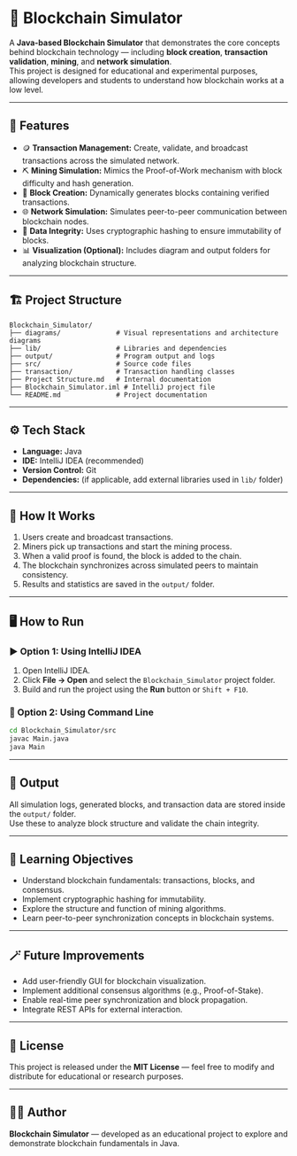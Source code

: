 # 🧱 Blockchain Simulator

A **Java-based Blockchain Simulator** that demonstrates the core concepts behind blockchain technology — including **block creation**, **transaction validation**, **mining**, and **network simulation**.  
This project is designed for educational and experimental purposes, allowing developers and students to understand how blockchain works at a low level.

---

## 🚀 Features

- 🪙 **Transaction Management:** Create, validate, and broadcast transactions across the simulated network.
- ⛏️ **Mining Simulation:** Mimics the Proof-of-Work mechanism with block difficulty and hash generation.
- 🔗 **Block Creation:** Dynamically generates blocks containing verified transactions.
- 🌐 **Network Simulation:** Simulates peer-to-peer communication between blockchain nodes.
- 🧩 **Data Integrity:** Uses cryptographic hashing to ensure immutability of blocks.
- 📊 **Visualization (Optional):** Includes diagram and output folders for analyzing blockchain structure.

---

## 🏗️ Project Structure

```
Blockchain_Simulator/
├── diagrams/              # Visual representations and architecture diagrams
├── lib/                   # Libraries and dependencies
├── output/                # Program output and logs
├── src/                   # Source code files
├── transaction/           # Transaction handling classes
├── Project Structure.md   # Internal documentation
├── Blockchain_Simulator.iml # IntelliJ project file
└── README.md              # Project documentation
```

---

## ⚙️ Tech Stack

- **Language:** Java
- **IDE:** IntelliJ IDEA (recommended)
- **Version Control:** Git
- **Dependencies:** (if applicable, add external libraries used in `lib/` folder)

---

## 🧩 How It Works

1. Users create and broadcast transactions.
2. Miners pick up transactions and start the mining process.
3. When a valid proof is found, the block is added to the chain.
4. The blockchain synchronizes across simulated peers to maintain consistency.
5. Results and statistics are saved in the `output/` folder.

---

## 🖥️ How to Run

### ▶️ Option 1: Using IntelliJ IDEA
1. Open IntelliJ IDEA.
2. Click **File → Open** and select the `Blockchain_Simulator` project folder.
3. Build and run the project using the **Run** button or `Shift + F10`.

### 🧰 Option 2: Using Command Line
```bash
cd Blockchain_Simulator/src
javac Main.java
java Main
```

---

## 📂 Output

All simulation logs, generated blocks, and transaction data are stored inside the `output/` folder.  
Use these to analyze block structure and validate the chain integrity.

---

## 🧠 Learning Objectives

- Understand blockchain fundamentals: transactions, blocks, and consensus.
- Implement cryptographic hashing for immutability.
- Explore the structure and function of mining algorithms.
- Learn peer-to-peer synchronization concepts in blockchain systems.

---

## 🪄 Future Improvements

- Add user-friendly GUI for blockchain visualization.
- Implement additional consensus algorithms (e.g., Proof-of-Stake).
- Enable real-time peer synchronization and block propagation.
- Integrate REST APIs for external interaction.

---

## 📜 License

This project is released under the **MIT License** — feel free to modify and distribute for educational or research purposes.

---

## 👨‍💻 Author

**Blockchain Simulator** — developed as an educational project to explore and demonstrate blockchain fundamentals in Java.
